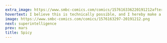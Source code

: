 ```yaml
---
extra_image: https://www.smbc-comics.com/comics/157616336220191212after.png
hovertext: I believe this is technically possible, and I hereby make a no-liability dare.
image: https://www.smbc-comics.com/comics/1576163297-20191212.png
next: superintelligence
prev: mars
title: Spicy
---
```

